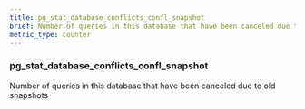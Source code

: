 ```yaml
---
title: pg_stat_database_conflicts_confl_snapshot
brief: Number of queries in this database that have been canceled due to old snapshots
metric_type: counter
---
```

### pg_stat_database_conflicts_confl_snapshot

Number of queries in this database that have been canceled due to old snapshots